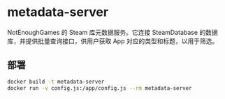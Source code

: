 # metadata-server

NotEnoughGames 的 Steam 库元数据服务。它连接 SteamDatabase 的数据库，并提供批量查询接口，供用户获取 App 对应的类型和标题，以用于筛选。

## 部署

```bash
docker build -t metadata-server
docker run -v config.js:/app/config.js --rm metadata-server
```